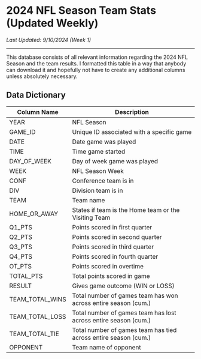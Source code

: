 # 2024 NFL Season Team Stats (Updated Weekly)

*Last Updated: 9/10/2024 (Week 1)*

---

This database consists of all relevant information regarding the 2024 NFL Season and the team results. I formatted this table in a way that anybody can download it and hopefully not have to create any additional columns unless absolutely necessary. 

## Data Dictionary
| Column Name     | Description                                                     |
|-----------------|-----------------------------------------------------------------|
| YEAR            | NFL Season                                                      |
| GAME_ID         | Unique ID associated with a specific game                       |
| DATE            | Date game was played                                            |
| TIME            | Time game started                                               |
| DAY_OF_WEEK     | Day of week game was played                                     |
| WEEK            | NFL Season Week                                                 |
| CONF            | Conference team is in                                           |
| DIV             | Division team is in                                             |
| TEAM            | Team name                                                       |
| HOME_OR_AWAY    | States if team is the Home team or the Visiting Team            |
| Q1_PTS          | Points scored in first quarter                                  |
| Q2_PTS          | Points scored in second quarter                                 |
| Q3_PTS          | Points scored in third quarter                                  |
| Q4_PTS          | Points scored in fourth quarter                                 |
| OT_PTS          | Points scored in overtime                                       |
| TOTAL_PTS       | Total points scored in game                                     |
| RESULT          | Gives game outcome (WIN or LOSS)                                |
| TEAM_TOTAL_WINS | Total number of games team has won across entire season (cum.)  |
| TEAM_TOTAL_LOSS | Total number of games team has lost across entire season (cum.) |
| TEAM_TOTAL_TIE  | Total number of games team has tied across entire season (cum.) |
| OPPONENT        | Team name of opponent                                           |
